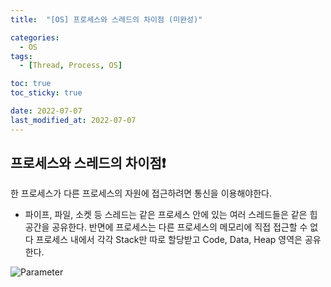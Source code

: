 ```yaml
---
title:  "[OS] 프로세스와 스레드의 차이점 (미완성)" 

categories:
  - OS
tags:
  - [Thread, Process, OS]

toc: true
toc_sticky: true

date: 2022-07-07
last_modified_at: 2022-07-07
---
```


## 프로세스와 스레드의 차이점❗️
한 프로세스가 다른 프로세스의 자원에 접근하려면 통신을 이용해야한다.
- 파이프, 파일, 소켓 등
스레드는 같은 프로세스 안에 있는 여러 스레드들은 같은 힙 공간을 공유한다. 반면에 프로세스는 다른 프로세스의 메모리에 직접 접근할 수 없다
프로세스 내에서 각각 Stack만 따로 할당받고 Code, Data, Heap 영역은 공유한다.

![Parameter](https://user-images.githubusercontent.com/61777583/177722805-fb54b110-bd0c-43fc-a46c-1eb82c60ea62.png)


